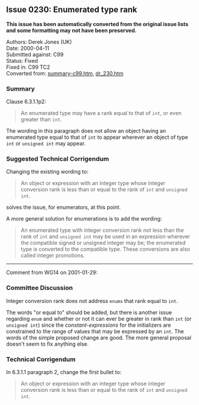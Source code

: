 ## Issue 0230: Enumerated type rank

**This issue has been automatically converted from the original issue lists and some formatting may not have been preserved.**

Authors: Derek Jones (UK)  
Date: 2000-04-11  
Submitted against: C99  
Status: Fixed  
Fixed in: C99 TC2  
Converted from: [summary-c99.htm](https://www.open-std.org/jtc1/sc22/wg14/www/docs/summary-c99.htm), [dr_230.htm](https://www.open-std.org/jtc1/sc22/wg14/www/docs/dr_230.htm)

### Summary

Clause 6.3.1.1p2:

> An enumerated type may have a rank equal to that of `int`, or even greater than
> `int`.

The wording in this paragraph does not allow an object having an enumerated type
equal to that of `int` to appear wherever an object of type `int` or `unsigned
int` may appear.

### Suggested Technical Corrigendum

Changing the existing wording to:

> An object or expression with an integer type whose integer conversion rank is
> less than or equal to the rank of `int` and `unsigned int`.

solves the issue, for enumerators, at this point.

A more general solution for enumerations is to add the wording:

> An enumerated type with integer conversion rank not less than the rank of `int`
> and `unsigned int` may be used in an expression wherever the compatible signed
> or unsigned integer may be; the enumerated type is converted to the compatible
> type. These conversions are also called integer promotions.

---

Comment from WG14 on 2001-01-29:

### Committee Discussion

Integer conversion rank does not address `enums` that rank equal to `int`.

The words "or equal to" should be added, but there is another issue regarding
`enum` and whether or not it can ever be greater in rank than `int` (or
`unsigned int`) since the *constant-expressions* for the initializers are
constrained to the range of values that may be expressed by an `int`. The words
of the simple proposed change are good. The more general proposal doesn't seem
to fix anything else.

### Technical Corrigendum

In 6.3.1.1 paragraph 2, change the first bullet to:

> An object or expression with an integer type whose integer conversion rank is
> less than or equal to the rank of `int` and `unsigned int`.
